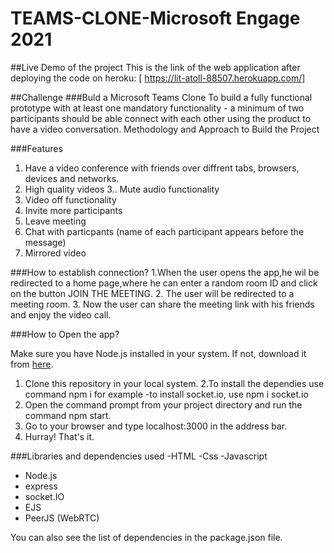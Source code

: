 # TEAMS-CLONE-Microsoft Engage 2021

##Live Demo of the project
This is the link of the web application after deploying the code on heroku: [ https://lit-atoll-88507.herokuapp.com/]

##Challenge
###Buld a Microsoft Teams Clone
To build a fully functional prototype with at least one mandatory functionality - a minimum of two participants should be able connect with each other using the product to have a video conversation.
 Methodology and Approach to Build the Project
 
###Features
1. Have a video conference with friends over diffrent tabs, browsers, devices and networks.
2. High quality videos
3.. Mute audio functionality
4. Video off functionality
5. Invite more participants
6. Leave meeting
7. Chat with particpants (name of each participant appears before the message)
8. Mirrored video

###How to establish connection?
1.When the user opens the app,he wil be redirected to a home page,where he can enter a random room ID and click on the button JOIN THE MEETING.
2. The user will be redirected to a meeting room.
3. Now the user can share the meeting link with his friends and enjoy the video call.

###How to Open the app?

 Make sure you have Node.js installed in your system. If not, download it from [here](https://nodejs.org/en/download/).

1. Clone this repository in your local system.
2.To install the dependies use command npm i for example -to install socket.io, use npm i socket.io
2. Open the command prompt from your project directory and run the command npm start.
3. Go to your browser and type localhost:3000 in the address bar.
4. Hurray! That's it.


###Libraries and dependencies used
 -HTML
 -Css
 -Javascript
- Node.js
- express
- socket.IO
- EJS
- PeerJS (WebRTC)

You can also see the list of dependencies in the package.json file.


